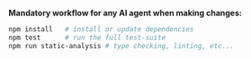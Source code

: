 
**Mandatory workflow for any AI agent when making changes:**

```bash
npm install   # install or update dependencies
npm test      # run the full test-suite
npm run static-analysis # type checking, linting, etc...
```

